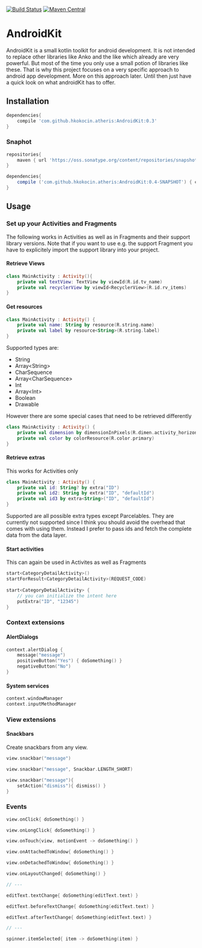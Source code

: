 [![Build Status](https://travis-ci.org/hkokocin/androidKit.svg?branch=master)](https://travis-ci.org/hkokocin/androidKit)
[![Maven Central](https://img.shields.io/maven-central/v/com.github.hkokocin.atheris/androidkit.svg)](http://search.maven.org/#search%7Cga%7C1%7Cg%3A%22com.github.hkokocin.atheris%22%20AND%20a%3A%androidkit%22)

# AndroidKit

AndroidKit is a small kotlin toolkit for android development. It is not intended to replace other libraries like Anko and the like which already are very powerful. But most of the time you only use a small potion of libraries like these. That is why this project focuses on a very specific approach to android app development. More on this approach later. Until then just have a quick look on what androidKit has to offer.

## Installation

```groovy
dependencies{
    compile 'com.github.hkokocin.atheris:AndroidKit:0.3'
}
```

### Snaphot

```groovy
repositories{
    maven { url 'https://oss.sonatype.org/content/repositories/snapshots' }
}

dependencies{
    compile ('com.github.hkokocin.atheris:AndroidKit:0.4-SNAPSHOT') { changing = true }
}
```

## Usage

### Set up your Activities and Fragments

The following works in Activities as well as in Fragments and their support library versions. Note that if you want to use e.g. the support Fragment you have to explicitely import the support library into your project.

#### Retrieve Views
```kotlin
class MainActivity : Activity(){
    private val textView: TextView by viewId(R.id.tv_name)
    private val recyclerView by viewId<RecyclerView>(R.id.rv_items)
}
```

#### Get resources
```kotlin
class MainActivity : Activity() {
    private val name: String by resource(R.string.name)
    private val label by resource<String>(R.string.label)
}
```

Supported types are:
* String
* Array\<String\>
* CharSequence
* Array\<CharSequence\>
* Int
* Array\<Int\>
* Boolean
* Drawable

However there are some special cases that need to be retrieved differently

```kotlin
class MainActivity : Activity() {
    private val dimension by dimensionInPixels(R.dimen.activity_horizontal_margin)
    private val color by colorResource(R.color.primary)
}
```

#### Retrieve extras
This works for Activities only
```kotlin
class MainActivity : Activity() {
    private val id: String? by extra("ID")
    private val id2: String by extra("ID", "defaultId")
    private val id3 by extra<String>("ID", "defaultId")
}
```

Supported are all possible extra types except Parcelables. They are currently not supported since I think you should avoid the overhead that comes with using them. Instead I prefer to pass ids and fetch the complete data from the data layer.

#### Start activities
This can again be used in Activites as well as Fragments
```kotlin
start<CategoryDetailActivity>()
startForResult<CategoryDetailActivity>(REQUEST_CODE)
        
start<CategoryDetailActivity> {
    // you can initialize the intent here
    putExtra("ID", "12345")
}
```

### Context extensions

#### AlertDialogs

```kotlin
context.alertDialog {
    message("message")
    positiveButton("Yes") { doSomething() }
    negativeButton("No")
}
```

#### System services

```kotlin
context.windowManager
context.inputMethodManager
```

### View extensions

#### Snackbars

Create snackbars from any view.

```kotlin
view.snackbar("message")

view.snackbar("message", Snackbar.LENGTH_SHORT)

view.snackbar("message"){
    setAction("dismiss"){ dismiss() }
}
```

### Events


```kotlin
view.onClick{ doSomething() }

view.onLongClick{ doSomething() }

view.onTouch{view, motionEvent -> doSomething() }

view.onAttachedToWindow{ doSomething() }

view.onDetachedToWindow{ doSomething() }

view.onLayoutChanged{ doSomething() }

// ---

editText.textChange{ doSomething(editText.text) }

editText.beforeTextChange{ doSomething(editText.text) }

editText.afterTextChange{ doSomething(editText.text) }

// ---

spinner.itemSelected{ item -> doSomething(item) }
```
